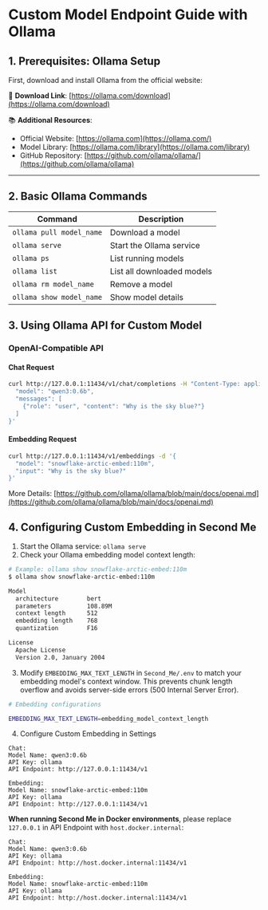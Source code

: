 # Custom Model Endpoint Guide with Ollama

## 1. Prerequisites: Ollama Setup

First, download and install Ollama from the official website:

🔗 **Download Link**: [https://ollama.com/download](https://ollama.com/download)

📚 **Additional Resources**:
- Official Website: [https://ollama.com](https://ollama.com/)
- Model Library: [https://ollama.com/library](https://ollama.com/library)
- GitHub Repository: [https://github.com/ollama/ollama/](https://github.com/ollama/ollama)

---

## 2. Basic Ollama Commands

| Command | Description |
|------|------|
| `ollama pull model_name` | Download a model |
| `ollama serve` | Start the Ollama service |
| `ollama ps` | List running models |
| `ollama list` | List all downloaded models |
| `ollama rm model_name` | Remove a model |
| `ollama show model_name` | Show model details |

## 3. Using Ollama API for Custom Model

### OpenAI-Compatible API


#### Chat Request

```bash
curl http://127.0.0.1:11434/v1/chat/completions -H "Content-Type: application/json" -d '{
  "model": "qwen3:0.6b",
  "messages": [
    {"role": "user", "content": "Why is the sky blue?"}
  ]
}'
```

#### Embedding Request

```bash
curl http://127.0.0.1:11434/v1/embeddings -d '{
  "model": "snowflake-arctic-embed:110m",
  "input": "Why is the sky blue?"
}'
```

More Details: [https://github.com/ollama/ollama/blob/main/docs/openai.md](https://github.com/ollama/ollama/blob/main/docs/openai.md)

## 4. Configuring Custom Embedding in Second Me

1. Start the Ollama service: `ollama serve`
2. Check your Ollama embedding model context length:

```bash
# Example: ollama show snowflake-arctic-embed:110m
$ ollama show snowflake-arctic-embed:110m

Model
  architecture        bert       
  parameters          108.89M    
  context length      512        
  embedding length    768        
  quantization        F16        

License
  Apache License               
  Version 2.0, January 2004
```

3. Modify `EMBEDDING_MAX_TEXT_LENGTH` in `Second_Me/.env` to match your embedding model's context window. This prevents chunk length overflow and avoids server-side errors (500 Internal Server Error).

```bash
# Embedding configurations

EMBEDDING_MAX_TEXT_LENGTH=embedding_model_context_length
```

4. Configure Custom Embedding in Settings

```
Chat:
Model Name: qwen3:0.6b
API Key: ollama
API Endpoint: http://127.0.0.1:11434/v1

Embedding:
Model Name: snowflake-arctic-embed:110m
API Key: ollama
API Endpoint: http://127.0.0.1:11434/v1
```

**When running Second Me in Docker environments**, please replace `127.0.0.1` in API Endpoint with `host.docker.internal`:

```
Chat:
Model Name: qwen3:0.6b
API Key: ollama
API Endpoint: http://host.docker.internal:11434/v1

Embedding:
Model Name: snowflake-arctic-embed:110m
API Key: ollama
API Endpoint: http://host.docker.internal:11434/v1